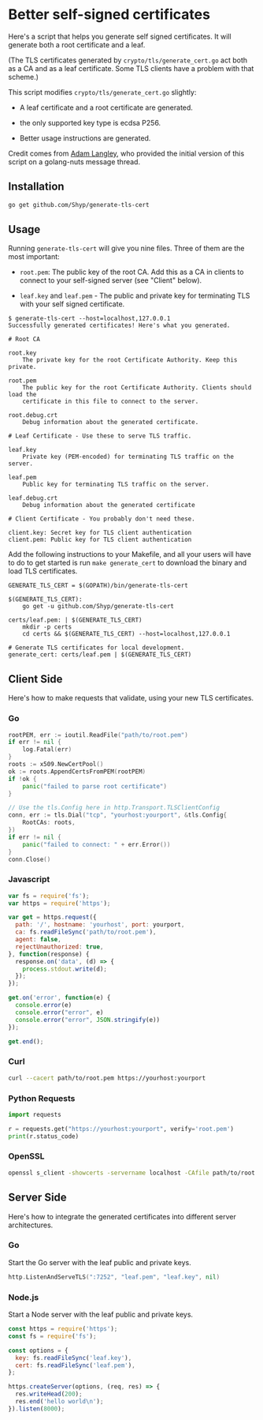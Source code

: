 # Better self-signed certificates

Here's a script that helps you generate self signed certificates. It will
generate both a root certificate and a leaf.

(The TLS certificates generated by `crypto/tls/generate_cert.go` act both as a
CA and as a leaf certificate. Some TLS clients have a problem with that scheme.)

This script modifies `crypto/tls/generate_cert.go` slightly:

- A leaf certificate and a root certificate are generated.

- the only supported key type is ecdsa P256.

- Better usage instructions are generated.

Credit comes from [Adam Langley](https://www.imperialviolet.org/), who provided
the initial version of this script on a golang-nuts message thread.

## Installation

```bash
go get github.com/Shyp/generate-tls-cert
```

## Usage

Running `generate-tls-cert` will give you nine files. Three of them are the
most important:

- `root.pem`: The public key of the root CA. Add this as a CA in clients to
connect to your self-signed server (see "Client" below).

- `leaf.key` and `leaf.pem` - The public and private key for terminating TLS
  with your self signed certificate.

```
$ generate-tls-cert --host=localhost,127.0.0.1
Successfully generated certificates! Here's what you generated.

# Root CA

root.key
	The private key for the root Certificate Authority. Keep this private.

root.pem
	The public key for the root Certificate Authority. Clients should load the
	certificate in this file to connect to the server.

root.debug.crt
	Debug information about the generated certificate.

# Leaf Certificate - Use these to serve TLS traffic.

leaf.key
	Private key (PEM-encoded) for terminating TLS traffic on the server.

leaf.pem
	Public key for terminating TLS traffic on the server.

leaf.debug.crt
	Debug information about the generated certificate

# Client Certificate - You probably don't need these.

client.key: Secret key for TLS client authentication
client.pem: Public key for TLS client authentication
```

Add the following instructions to your Makefile, and all your users will have to
do to get started is run `make generate_cert` to download the binary and load
TLS certificates.

```make
GENERATE_TLS_CERT = $(GOPATH)/bin/generate-tls-cert

$(GENERATE_TLS_CERT):
	go get -u github.com/Shyp/generate-tls-cert

certs/leaf.pem: | $(GENERATE_TLS_CERT)
	mkdir -p certs
	cd certs && $(GENERATE_TLS_CERT) --host=localhost,127.0.0.1

# Generate TLS certificates for local development.
generate_cert: certs/leaf.pem | $(GENERATE_TLS_CERT)
```

## Client Side

Here's how to make requests that validate, using your new TLS certificates.

### Go

```go
rootPEM, err := ioutil.ReadFile("path/to/root.pem")
if err != nil {
	log.Fatal(err)
}
roots := x509.NewCertPool()
ok := roots.AppendCertsFromPEM(rootPEM)
if !ok {
	panic("failed to parse root certificate")
}

// Use the tls.Config here in http.Transport.TLSClientConfig
conn, err := tls.Dial("tcp", "yourhost:yourport", &tls.Config{
    RootCAs: roots,
})
if err != nil {
    panic("failed to connect: " + err.Error())
}
conn.Close()
```

### Javascript

```javascript
var fs = require('fs');
var https = require('https');

var get = https.request({
  path: '/', hostname: 'yourhost', port: yourport,
  ca: fs.readFileSync('path/to/root.pem'),
  agent: false,
  rejectUnauthorized: true,
}, function(response) {
  response.on('data', (d) => {
    process.stdout.write(d);
  });
});

get.on('error', function(e) {
  console.error(e)
  console.error("error", e)
  console.error("error", JSON.stringify(e))
});

get.end();
```

### Curl

```bash
curl --cacert path/to/root.pem https://yourhost:yourport
```

### Python Requests

```python
import requests

r = requests.get("https://yourhost:yourport", verify='root.pem')
print(r.status_code)
```

### OpenSSL

```bash
openssl s_client -showcerts -servername localhost -CAfile path/to/root.pem -connect yourhost:yourport
```

## Server Side

Here's how to integrate the generated certificates into different server
architectures.

### Go

Start the Go server with the leaf public and private keys.

```go
http.ListenAndServeTLS(":7252", "leaf.pem", "leaf.key", nil)
```

### Node.js

Start a Node server with the leaf public and private keys.

```javascript
const https = require('https');
const fs = require('fs');

const options = {
  key: fs.readFileSync('leaf.key'),
  cert: fs.readFileSync('leaf.pem'),
};

https.createServer(options, (req, res) => {
  res.writeHead(200);
  res.end('hello world\n');
}).listen(8000);
```
